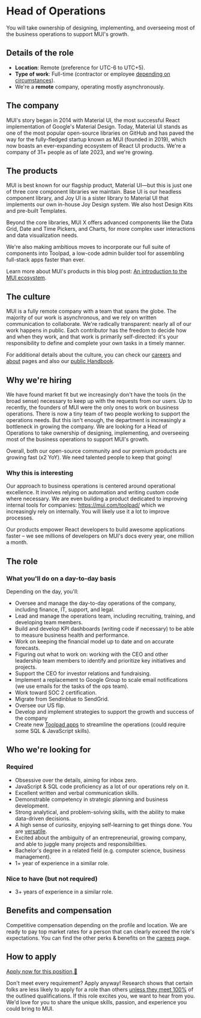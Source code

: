 # Head of Operations

<p class="description">You will take ownership of designing, implementing, and overseeing most of the business operations to support MUI's growth.</p>

## Details of the role

- **Location**: Remote (preference for UTC-6 to UTC+5).
- **Type of work**: Full-time (contractor or employee [depending on circumstances](https://mui-org.notion.site/Hiring-FAQ-64763b756ae44c37b47b081f98915501#494af1f358794028beb4b7697b5d3102)).
- We're a **remote** company, operating mostly asynchronously.

## The company

MUI's story began in 2014 with Material UI, the most successful React implementation of Google's Material Design.
Today, Material UI stands as one of the most popular open-source libraries on GitHub and has paved the way for the fully-fledged startup known as MUI (founded in 2019), which now boasts an ever-expanding ecosystem of React UI products.
We're a company of 31+ people as of late 2023, and we're growing.

## The products

MUI is best known for our flagship product, Material UI—but this is just one of three core component libraries we maintain.
Base UI is our headless component library, and Joy UI is a sister library to Material UI that implements our own in-house Joy Design system.
We also host Design Kits and pre-built Templates.

Beyond the core libraries, MUI X offers advanced components like the Data Grid, Date and Time Pickers, and Charts, for more complex user interactions and data visualization needs.

We're also making ambitious moves to incorporate our full suite of components into Toolpad, a low-code admin builder tool for assembling full-stack apps faster than ever.

Learn more about MUI's products in this blog post: [An introduction to the MUI ecosystem](https://mui.com/blog/mui-product-comparison/).

## The culture

MUI is a fully remote company with a team that spans the globe.
The majority of our work is asynchronous, and we rely on written communication to collaborate.
We're radically transparent: nearly all of our work happens in public.
Each contributor has the freedom to decide how and when they work, and that work is primarily self-directed: it's your responsibility to define and complete your own tasks in a timely manner.

For additional details about the culture, you can check our [careers](https://mui.com/careers/) and [about](https://mui.com/about/) pages and also our [public Handbook](https://mui-org.notion.site/Handbook-f086d47e10794d5e839aef9dc67f324b).

## Why we're hiring

We have found market fit but we increasingly don't have the tools (in the broad sense) necessary to keep up with the requests from our users.
Up to recently, the founders of MUI were the only ones to work on business operations.
There is now a tiny team of two people working to support the operations needs.
But this isn't enough, the department is increasingly a bottleneck in growing the company.
We are looking for a Head of Operations to take ownership of designing, implementing, and overseeing most of the business operations to support MUI's growth.

Overall, both our open-source community and our premium products are growing fast (x2 YoY).
We need talented people to keep that going!

### Why this is interesting

Our approach to business operations is centered around operational excellence.
It involves relying on automation and writing custom code where necessary.
We are even building a product dedicated to improving internal tools for companies: https://mui.com/toolpad/ which we increasingly rely on internally.
You will likely use it a lot to improve processes.

Our products empower React developers to build awesome applications faster – we see millions of developers on MUI's docs every year, one million a month.

## The role

### What you'll do on a day-to-day basis

Depending on the day, you'll:

- Oversee and manage the day-to-day operations of the company, including finance, IT, support, and legal.
- Lead and manage the operations team, including recruiting, training, and developing team members.
- Build and develop KPI dashboards (writing code if necessary) to be able to measure business health and performance.
- Work on keeping the financial model up to date and on accurate forecasts.
- Figuring out what to work on: working with the CEO and other leadership team members to identify and prioritize key initiatives and projects.
- Support the CEO for investor relations and fundraising.
- Implement a replacement to Google Group to scale email notifications (we use emails for the tasks of the ops team).
- Work toward SOC 2 certification.
- Migrate from Sendinblue to SendGrid.
- Oversee our US flip.
- Develop and implement strategies to support the growth and success of the company
- Create new [Toolpad apps](https://mui.com/toolpad/) to streamline the operations (could require some SQL & JavaScript skills).

## Who we're looking for

### Required

- Obsessive over the details, aiming for inbox zero.
- JavaScript & SQL code proficiency as a lot of our operations rely on it.
- Excellent written and verbal communication skills.
- Demonstrable competency in strategic planning and business development.
- Strong analytical, and problem-solving skills, with the ability to make data-driven decisions.
- A high sense of curiosity, enjoying self-learning to get things done. You are [versatile](https://review.firstround.com/the-adaptable-leader-is-the-new-holy-grail-become-one-hire-one).
- Excited about the ambiguity of an entrepreneurial, growing company, and able to juggle many projects and responsibilities.
- Bachelor's degree in a related field (e.g. computer science, business management).
- 1+ year of experience in a similar role.

### Nice to have (but not required)

- 3+ years of experience in a similar role.

## Benefits and compensation

Competitive compensation depending on the profile and location.
We are ready to pay top market rates for a person that can clearly exceed the role's expectations.
You can find the other perks & benefits on the [careers](https://mui.com/careers/#perks-and-benefits) page.

## How to apply

[Apply now for this position 📮](https://jobs.ashbyhq.com/MUI/86ab11dc-0320-4e14-9b5b-7c8b3fb5bb71/application?utm_source=ZNRrPGBkqO)

Don't meet every requirement?
Apply anyway!
Research shows that certain folks are less likely to apply for a role than others [unless they meet 100%](https://hbr.org/2014/08/why-women-dont-apply-for-jobs-unless-theyre-100-qualified) of the outlined qualifications.
If this role excites you, we want to hear from you.
We'd love for you to share the unique skills, passion, and experience you could bring to MUI.
